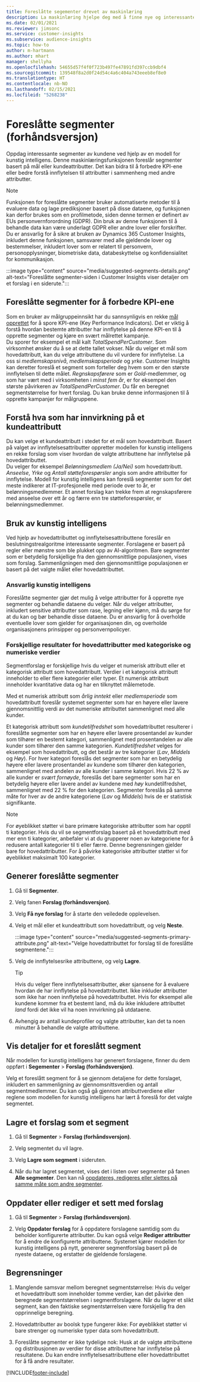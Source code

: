 ```yaml
---
title: Foreslåtte segementer drevet av maskinlæring
description: La maskinlæring hjelpe deg med å finne nye og interessante segmenter basert på kundeattributter.
ms.date: 02/01/2021
ms.reviewer: jimsonc
ms.service: customer-insights
ms.subservice: audience-insights
ms.topic: how-to
author: m-hartmann
ms.author: mhart
manager: shellyha
ms.openlocfilehash: 54655d57f4f0f723b497fe47891fd397ccb9dbf4
ms.sourcegitcommit: 139548f8a2d0f24d54c4a6c404a743eeeb8ef8e0
ms.translationtype: HT
ms.contentlocale: nb-NO
ms.lasthandoff: 02/15/2021
ms.locfileid: "5268238"
---
```

# <a name="suggested-segments-preview"></a>Foreslåtte segmenter (forhåndsversjon)

Oppdag interessante segmenter av kundene ved hjelp av en modell for kunstig intelligens. Denne maskinlæringsfunksjonen foreslår segmenter basert på mål eller kundeattributter. Det kan bidra til å forbedre KPI-ene eller bedre forstå innflytelsen til attributter i sammenheng med andre attributter. 

> [!NOTE]
> Funksjonen for foreslåtte segmenter bruker automatiserte metoder til å evaluere data og lage prediksjoner basert på disse dataene, og funksjonen kan derfor brukes som en profilmetode, siden denne termen er definert av EUs personvernforordning (GDPR). Din bruk av denne funksjonen til å behandle data kan være underlagt GDPR eller andre lover eller forskrifter. Du er ansvarlig for å sikre at bruken av Dynamics 365 Customer Insights, inkludert denne funksjonen, samsvarer med alle gjeldende lover og bestemmelser, inkludert lover som er relatert til personvern, personopplysninger, biometriske data, databeskyttelse og konfidensialitet for kommunikasjon.

:::image type="content" source="media/suggested-segments-details.png" alt-text="Foreslåtte segmenter-siden i Customer Insights viser detaljer om et forslag i en siderute.":::

## <a name="suggested-segments-to-improve-your-kpis"></a>Foreslåtte segmenter for å forbedre KPI-ene

Som en bruker av målgruppeinnsikt har du sannsynligvis en rekke [mål opprettet](measures.md) for å spore KPI-ene (Key Performance Indicators). Det er viktig å forstå hvordan bestemte attributter har innflytelse på denne KPI-en til å opprette segmenter og kjøre en svært målrettet kampanje.   
Du sporer for eksempel et mål kalt *TotalSpendPerCustomer*. Som virksomhet ønsker du å se at dette tallet vokser. Når du velger et mål som hovedattributt, kan du velge attributtene du vil vurdere for innflytelse. La oss si *medlemskapsnivå*, *medlemskapsperiode* og *yrke*. Customer Insights kan deretter foreslå et segment som forteller deg hvem som er den største innflytelsen til dette målet. *Regnskapsførere* som er *Gold*-medlemmer, og som har vært med i virksomheten i *minst fem år*, er for eksempel den største påvirkeren av *TotalSpendPerCustomer*. Du får en beregnet segmentstørrelse for hvert forslag. Du kan bruke denne informasjonen til å opprette kampanjer for målgruppene.

## <a name="understand-what-influences-a-customer-attribute"></a>Forstå hva som har innvirkning på et kundeattributt

Du kan velge et kundeattributt i stedet for et mål som hovedattributt. Basert på valget av innflytelsesattributter oppretter modellen for kunstig intelligens en rekke forslag som viser hvordan de valgte attributtene har innflytelse på hovedattributtet.   
Du velger for eksempel *Belønningsmedlem (Ja/Nei)* som hovedattributt. *Anseelse*, *Yrke* og *Antall støtteforespørsler* angis som andre attributter for innflytelse. Modell for kunstig intelligens kan foreslå segmenter som for det meste indikerer at IT-profesjonelle med periode over to år, er belønningsmedlemmer. Et annet forslag kan trekke frem at regnskapsførere med anseelse over ett år og færre enn tre støtteforespørsler, er belønningsmedlemmer. 

## <a name="artificial-intelligence-usage"></a>Bruk av kunstig intelligens

Ved hjelp av hovedattributtet og innflytelsesattributtene foreslår en beslutningstrealgoritme interessante segmenter. Forslagene er basert på regler eller mønstre som ble plukket opp av AI-algoritmen. Bare segmenter som er betydelig forskjellige fra den gjennomsnittlige populasjonen, vises som forslag. Sammenligningen med den gjennomsnittlige populasjonen er basert på det valgte målet eller hovedattributtet.

### <a name="responsible-ai"></a>Ansvarlig kunstig intelligens

Foreslåtte segmenter gjør det mulig å velge attributter for å opprette nye segmenter og behandle dataene du velger. Når du velger attributter, inkludert sensitive attributter som rase, legning eller kjønn, må du sørge for at du kan og bør behandle disse dataene. Du er ansvarlig for å overholde eventuelle lover som gjelder for organisasjonen din, og overholde organisasjonens prinsipper og personvernpolicyer.

### <a name="different-results-for-primary-attributes-with-categorical-and-numeric-values"></a>Forskjellige resultater for hovedattributter med kategoriske og numeriske verdier

Segmentforslag er forskjellige hvis du velger et numerisk attributt eller et kategorisk attributt som hovedattributt. Verdier i et kategorisk attributt inneholder to eller flere kategorier eller typer. Et numerisk attributt inneholder kvantitative data og har en tilknyttet målemetode.

Med et numerisk attributt som *årlig inntekt* eller *medlemsperiode* som hovedattributt foreslår systemet segmenter som har en høyere eller lavere gjennomsnittlig verdi av det numeriske attributtet sammenlignet med alle kunder.

Et kategorisk attributt som *kundetilfredshet* som hovedattributtet resulterer i foreslåtte segmenter som har en høyere eller lavere prosentandel av kunder som tilhører en bestemt kategori, sammenlignet med prosentandelen av alle kunder som tilhører den samme kategorien. *Kundetilfredshet* velges for eksempel som hovedattributt, og det består av tre kategorier  (*Lav*, *Middels* og *Høy*). For hver kategori foreslås det segmenter som har en betydelig høyere eller lavere prosentandel av kundene som tilhører den kategorien, sammenlignet med andelen av alle kunder i samme kategori. Hvis 22 % av alle kunder er *svært fornøyde*, foreslås det bare segmenter som har en betydelig høyere eller lavere andel av kundene med *høy* kundetilfredshet, sammenlignet med 22 % for den kategorien. Segmenter foreslås på samme måte for hver av de andre kategoriene (*Lav* og *Middels*) hvis de er statistisk signifikante.

> [!NOTE]
> For øyeblikket støtter vi bare primære kategoriske attributter som har opptil ti kategorier. Hvis du vil se segmentforslag basert på et hovedattributt med mer enn ti kategorier, anbefaler vi at du grupperer noen av kategoriene for å redusere antall kategorier til ti eller færre. Denne begrensningen gjelder bare for hovedattributter. For å påvirke kategoriske attributter støtter vi for øyeblikket maksimalt 100 kategorier.

## <a name="generate-suggested-segments"></a>Generer foreslåtte segmenter

1. Gå til **Segmenter**.

1. Velg fanen **Forslag (forhåndsversjon)**.

1. Velg **Få nye forslag** for å starte den veiledede opplevelsen.

1. Velg et mål eller et kundeattributt som hovedattributt, og velg **Neste**.

   :::image type="content" source="media/suggested-segments-primary-attribute.png" alt-text="Velge hovedattributtet for forslag til de foreslåtte segmentene.":::

1. Velg de innflytelsesrike attributtene, og velg **Lagre**.
   
   > [!TIP]
   > Hvis du velger flere innflytelsesattributter, øker sjansene for å evaluere hvordan de har innflytelse på hovedattributtet. Ikke inkluder attributter som ikke har noen innflytelse på hovedattributtet. Hvis for eksempel alle kundene kommer fra et bestemt land, må du ikke inkludere attributtet *land* fordi det ikke vil ha noen innvirkning på utdataene.

1. Avhengig av antall kundeprofiler og valgte attributter, kan det ta noen minutter å behandle de valgte attributtene. 

## <a name="view-details-of-a-suggested-segment"></a>Vis detaljer for et foreslått segment

Når modellen for kunstig intelligens har generert forslagene, finner du dem oppført i **Segementer** > **Forslag (forhåndsversjon)**.
 
Velg et foreslått segment for å se gjennom detaljene for dette forslaget, inkludert en sammenligning av gjennomsnittsverdien og antall segmentmedlemmer. Du kan også gå gjennom attributtverdiene eller reglene som modellen for kunstig intelligens har lært å foreslå for det valgte segmentet.

## <a name="save-a-suggestion-as-a-segment"></a>Lagre et forslag som et segment

1. Gå til **Segmenter** > **Forslag (forhåndsversjon)**.

1. Velg segmentet du vil lagre. 

1. Velg **Lagre som segment** i sideruten. 

1. Når du har lagret segmentet, vises det i listen over segmenter på fanen **Alle segmenter**. Den kan nå [oppdateres, redigeres eller slettes på samme måte som andre segmenter](segments.md).

## <a name="refresh-or-edit-a-set-of-suggestions"></a>Oppdater eller rediger et sett med forslag

1. Gå til **Segmenter** > **Forslag (forhåndsversjon)**.

1. Velg **Oppdater forslag** for å oppdatere forslagene samtidig som du beholder konfigurerte attributter. Du kan også velge **Rediger attributter** for å endre de konfigurerte attributtene. Systemet kjører modellen for kunstig intelligens på nytt, genererer segmentforslag basert på de nyeste dataene, og erstatter de gjeldende forslagene.

## <a name="limitations"></a>Begrensninger

1. Manglende samsvar mellom beregnet segmentstørrelse: Hvis du velger et hovedattributt som inneholder tomme verdier, kan det påvirke den beregnede segmentstørrelsen i segmentforslagene. Når du lagrer et slikt segment, kan den faktiske segmentstørrelsen være forskjellig fra den opprinnelige beregning.
 
2. Hovedattributter av boolsk type fungerer ikke: For øyeblikket støtter vi bare strenger og numeriske typer data som hovedattributt.

3. Foreslåtte segmenter er ikke tydelige nok: Husk at de valgte attributtene og distribusjonen av verdier for disse attributtene har innflytelse på resultatene. Du kan endre innflytelsesattributtene eller hovedattributtet for å få andre resultater.



[!INCLUDE[footer-include](../includes/footer-banner.md)]